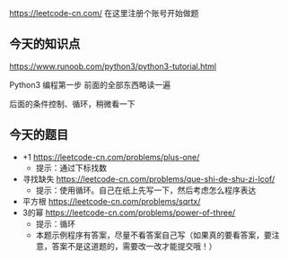 https://leetcode-cn.com/ 在这里注册个账号开始做题

## 今天的知识点

https://www.runoob.com/python3/python3-tutorial.html

Python3 编程第一步 前面的全部东西略读一遍

后面的条件控制、循环，稍微看一下

## 今天的题目

* +1 https://leetcode-cn.com/problems/plus-one/
  * 提示：通过下标找数
* 寻找缺失 https://leetcode-cn.com/problems/que-shi-de-shu-zi-lcof/
  * 提示：使用循环。自己在纸上先写一下，然后考虑怎么程序表达
* 平方根 https://leetcode-cn.com/problems/sqrtx/
* 3的幂 https://leetcode-cn.com/problems/power-of-three/ 
  * 提示：循环
  * 本题示例程序有答案，尽量不看答案自己写（如果真的要看答案，要注意，答案不是这道题的，需要改一改才能提交哦！）
